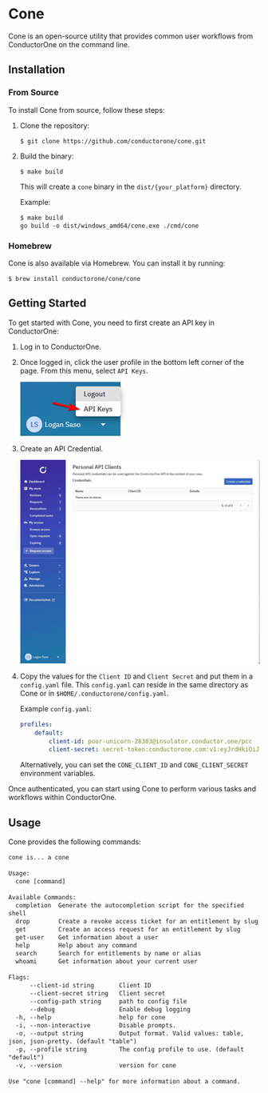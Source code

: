 # Cone

Cone is an open-source utility that provides common user workflows from ConductorOne on the command line.

## Installation

### From Source

To install Cone from source, follow these steps:

1. Clone the repository:

   ```shell
   $ git clone https://github.com/conductorone/cone.git
   ```

2. Build the binary:

   ```shell
   $ make build
   ```

   This will create a `cone` binary in the `dist/{your_platform}` directory.

   Example:
   ```shell
   $ make build
   go build -o dist/windows_amd64/cone.exe ./cmd/cone
   ```

### Homebrew

Cone is also available via Homebrew. You can install it by running:

```shell
$ brew install conductorone/cone/cone
```

## Getting Started

To get started with Cone, you need to first create an API key in ConductorOne:

1. Log in to ConductorOne.
2. Once logged in, click the user profile in the bottom left corner of the page. From this menu, select `API Keys`.

   ![API Keys](./docs/images/api-keys.png)

3. Create an API Credential.

   ![API Credential](./docs/images/api-credential.gif)

4. Copy the values for the `Client ID` and `Client Secret` and put them in a `config.yaml` file. This `config.yaml` can reside in the same directory as Cone or in `$HOME/.conductorone/config.yaml`.

   Example `config.yaml`:

   ```yaml
   profiles:
       default:
           client-id: poor-unicorn-28303@insulator.conductor.one/pcc
           client-secret: secret-token:conductorone.com:v1:eyJrdHkiOiJPS1AiLCJjcnYiOiJFZDI1NTE5IiwieCI6IlhDWTNUcmNKUnNpd1ozX0hBUEJXeWd3LUJ3dlB3UkRHWk9fNDRxcUVYOEUiLCJkIjoiVEcwcmdNOGdaeDN5ZDZIdXo5b21xNWwtNlk5OVYwQWY5NHB0R1FiZENsdyJ9
   ```

   Alternatively, you can set the `CONE_CLIENT_ID` and `CONE_CLIENT_SECRET` environment variables.

Once authenticated, you can start using Cone to perform various tasks and workflows within ConductorOne.

## Usage

Cone provides the following commands:

```shell
cone is... a cone

Usage:
  cone [command]

Available Commands:
  completion  Generate the autocompletion script for the specified shell
  drop        Create a revoke access ticket for an entitlement by slug
  get         Create an access request for an entitlement by slug
  get-user    Get information about a user
  help        Help about any command
  search      Search for entitlements by name or alias
  whoami      Get information about your current user

Flags:
      --client-id string       Client ID
      --client-secret string   Client secret
      --config-path string     path to config file
      --debug                  Enable debug logging
  -h, --help                   help for cone
  -i, --non-interactive        Disable prompts.
  -o, --output string          Output format. Valid values: table, json, json-pretty. (default "table")
  -p, --profile string         The config profile to use. (default "default")
  -v, --version                version for cone

Use "cone [command] --help" for more information about a command.
```
